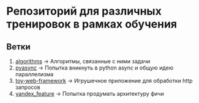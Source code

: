 # Репозиторий для различных тренировок в рамках обучения  
## Ветки  
1. [algorithms](https://github.com/twinkleToes2001/studying/tree/algorithms) -> Алгоритмы, связанные с ними задачи 
2. [pyasync](https://github.com/twinkleToes2001/studying/tree/pyasync) -> Попытка вникнуть в python async и общую идею параллелизма  
3. [toy-web-framework](https://github.com/twinkleToes2001/studying/tree/toy-web-framework) -> Игрушечное приложение для обработки http запросов
4. [yandex_feature](https://github.com/twinkleToes2001/studying/tree/yandex_feature) -> Попытка продумать архитектуру фичи
